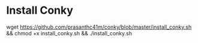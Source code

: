 # Install Conky

wget https://github.com/prasanthc41m/conky/blob/master/install_conky.sh && 
chmod +x install_conky.sh && 
./install_conky.sh
